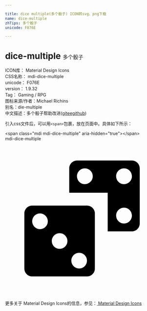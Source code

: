 ```yaml
---

title: dice multiple(多个骰子) ICON转svg、png下载
name: dice-multiple
zhTips: 多个骰子
unicode: F076E

---
```


# dice-multiple  <small style="font-size: 60%;font-weight: 100">多个骰子</small>


<div class="detail-page">
<p>
<span>
ICON库：
<span class="badge-secondary badge">Material Design Icons</span> 
</span>
<br/>
<span>
CSS名称：
<span class="badge-secondary badge">mdi-dice-multiple</span> 
</span>
<br/>
<span>
unicode：
<span class="badge-secondary badge">F076E</span> 
</span>
<br/>
<span>
version：
<span class="badge-secondary badge">1.9.32</span> 
</span>
<br/>
<span>Tag：
<span class="badge-light badge">Gaming / RPG</span>
</span>
<br/>
<span>图标来源/作者：<span class="badge-light badge">Michael Richins</span></span> 
<br/>
<span>别名：<span class="badge-light badge">die-multiple</span></span><br/><span class="zh-detail">中文描述：<span class="badge-primary badge">多个骰子</span><span class="help-link"><span>帮助改进</span>(<a href="https://gitee.com/liuwave/icon-helper/edit/master/json/material/dice-multiple.json" target="_blank" rel="noopener noreferrer">gitee</a><a href="https://github.com/liuwave/icon-helper/edit/master/json/material/dice-multiple.json" target="_blank" rel="noopener noreferrer">github</a></span>)</span><br/>
</p>
</div>
<div class="alert alert-dark">
  <i class="mdi mdi-dice-multiple mdi-48px"></i>
  <i class="mdi mdi-dice-multiple mdi-36px"></i>
  <i class="mdi mdi-dice-multiple mdi-24px"></i>
  <i class="mdi mdi-dice-multiple mdi-18px"></i>
</div>
<div>
  <p>引入css文件后，可以用<code>&lt;span&gt;</code>包裹，放在页面中。具体如下所示：    
  </p>
  <div class="alert alert-primary" style="font-size: 14px">
    &lt;span class="mdi mdi-dice-multiple" aria-hidden="true"&gt;&lt;/span&gt;
    <copy-btn content='<span class="mdi mdi-dice-multiple" aria-hidden="true"></span>'></copy-btn>
  </div>
  <div class="alert alert-secondary">
    <i class="mdi mdi-dice-multiple"
    style="font-size: 24px"
    aria-hidden="true"></i> mdi-dice-multiple
    <copy-btn content="mdi-dice-multiple" btn-title="复制图标名称"></copy-btn>
  </div>
</div>
<div id="svg" class="svg-wrap">
<svg xmlns="http://www.w3.org/2000/svg" viewBox="0 0 24 24"><path d="M19.78,3H11.22C10.55,3 10,3.55 10,4.22V8H16V14H19.78C20.45,14 21,13.45 21,12.78V4.22C21,3.55 20.45,3 19.78,3M12.44,6.67C11.76,6.67 11.21,6.12 11.21,5.44C11.21,4.76 11.76,4.21 12.44,4.21A1.23,1.23 0 0,1 13.67,5.44C13.67,6.12 13.12,6.67 12.44,6.67M18.56,12.78C17.88,12.79 17.33,12.24 17.32,11.56C17.31,10.88 17.86,10.33 18.54,10.32C19.22,10.31 19.77,10.86 19.78,11.56C19.77,12.23 19.23,12.77 18.56,12.78M18.56,6.67C17.88,6.68 17.33,6.13 17.32,5.45C17.31,4.77 17.86,4.22 18.54,4.21C19.22,4.2 19.77,4.75 19.78,5.44C19.78,6.12 19.24,6.66 18.56,6.67M4.22,10H12.78A1.22,1.22 0 0,1 14,11.22V19.78C14,20.45 13.45,21 12.78,21H4.22C3.55,21 3,20.45 3,19.78V11.22C3,10.55 3.55,10 4.22,10M8.5,14.28C7.83,14.28 7.28,14.83 7.28,15.5C7.28,16.17 7.83,16.72 8.5,16.72C9.17,16.72 9.72,16.17 9.72,15.5A1.22,1.22 0 0,0 8.5,14.28M5.44,11.22C4.77,11.22 4.22,11.77 4.22,12.44A1.22,1.22 0 0,0 5.44,13.66C6.11,13.66 6.66,13.11 6.66,12.44V12.44C6.66,11.77 6.11,11.22 5.44,11.22M11.55,17.33C10.88,17.33 10.33,17.88 10.33,18.55C10.33,19.22 10.88,19.77 11.55,19.77A1.22,1.22 0 0,0 12.77,18.55H12.77C12.77,17.88 12.23,17.34 11.56,17.33H11.55Z" /></svg>
</div>
<detail full-name='mdi-dice-multiple'></detail>
    
<div><p>更多关于 Material Design Icons的信息，参见：<a target="_blank" href="https://iconhelper.cn/material.html"> Material Design Icons</a>
</p></div>
